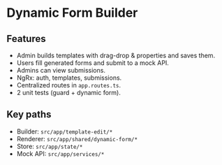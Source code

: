 # Dynamic Form Builder 

## Features
- Admin builds templates with drag-drop & properties and saves them.
- Users fill generated forms and submit to a mock API.
- Admins can view submissions.
- NgRx: auth, templates, submissions.
- Centralized routes in `app.routes.ts`.
- 2 unit tests (guard + dynamic form).

## Key paths
- Builder: `src/app/template-edit/*`
- Renderer: `src/app/shared/dynamic-form/*`
- Store: `src/app/state/*`
- Mock API: `src/app/services/*`

